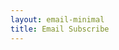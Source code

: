 ```yaml
---
layout: email-minimal
title: Email Subscribe
---
```

<div id="tripetto"></div>
<script src="https://unpkg.com/tripetto-runner-foundation"></script>
<script src="https://unpkg.com/tripetto-runner-autoscroll"></script>
<script src="https://unpkg.com/tripetto-services"></script>
<script>
var tripetto = TripettoServices.init({ token: "eyJhbGciOiJIUzI1NiIsInR5cCI6IkpXVCJ9.eyJ1c2VyIjoiV1hmTGdnMWpkSkpzMFdZVk5USmRRbEd4WVZLQnFxWlNWUHpZdS9RNU1PQT0iLCJkZWZpbml0aW9uIjoidWUxSTFIZGhXdHJQM3hOZFpPY3lFeEJZeE0yd0pWQlFSVngzNnp0bVJnRT0iLCJ0eXBlIjoiY29sbGVjdCJ9.NtPsncVT0RdVKeLDzoOoRtN8MTyxt-367LbxPOweK-g" });

TripettoAutoscroll.run({
    element: document.getElementById("tripetto"),
    definition: tripetto.definition,
    styles: tripetto.styles,
    l10n: tripetto.l10n,
    locale: tripetto.locale,
    translations: tripetto.translations,
    attachments: tripetto.attachments,
    onSubmit: tripetto.onSubmit
});
</script>
